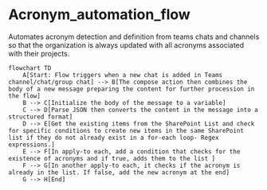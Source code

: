 # Acronym_automation_flow
Automates acronym detection and definition from teams chats and channels so that the organization is always updated with all acronyms associated with their projects.

```mermaid
flowchart TD
    A[Start: Flow triggers when a new chat is added in Teams channel/chat/group chat] --> B[The compose action then combines the body of a new message preparing the content for further procession in the flow]
    B --> C[Initialize the body of the message to a variable]
    C --> D[Parse JSON then converts the content in the message into a structured format]
    D --> E[Get the existing items from the SharePoint List and check for specific conditions to create new items in the same SharePoint list if they do not already exist in a for-each loop- Regex expressions.]
    E --> F[In apply-to each, add a condition that checks for the existence of acronyms and if true, adds them to the list ]
    F --> G[In another apply-to each, it checks if the acronym is already in the list. If false, add the new acronym at the end]
    G --> H[End]
